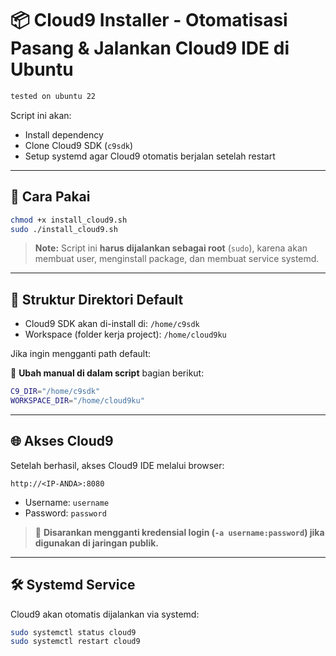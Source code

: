 # 📦 Cloud9 Installer - Otomatisasi Pasang & Jalankan Cloud9 IDE di Ubuntu

```bash
tested on ubuntu 22
```

Script ini akan:

- Install dependency
- Clone Cloud9 SDK (`c9sdk`)
- Setup systemd agar Cloud9 otomatis berjalan setelah restart

---

## 🚀 Cara Pakai

```bash
chmod +x install_cloud9.sh
sudo ./install_cloud9.sh
```

> **Note:** Script ini **harus dijalankan sebagai root** (`sudo`), karena akan membuat user, menginstall package, dan membuat service systemd.

---

## 📁 Struktur Direktori Default

- Cloud9 SDK akan di-install di: `/home/c9sdk`
- Workspace (folder kerja project): `/home/cloud9ku`

Jika ingin mengganti path default:

🔧 **Ubah manual di dalam script** bagian berikut:

```bash
C9_DIR="/home/c9sdk"
WORKSPACE_DIR="/home/cloud9ku"
```

---

## 🌐 Akses Cloud9

Setelah berhasil, akses Cloud9 IDE melalui browser:

```
http://<IP-ANDA>:8080
```

- Username: `username`
- Password: `password`

> 🛑 **Disarankan mengganti kredensial login (`-a username:password`) jika digunakan di jaringan publik.**

---

## 🛠️ Systemd Service

Cloud9 akan otomatis dijalankan via systemd:

```bash
sudo systemctl status cloud9
sudo systemctl restart cloud9
```
